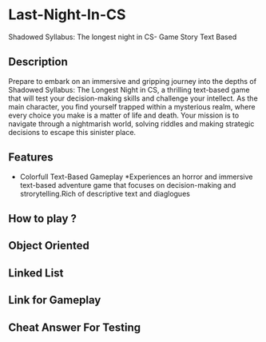 # Last-Night-In-CS
Shadowed Syllabus: The longest night in CS- Game Story Text Based

## Description

Prepare to embark on an immersive and gripping journey into the depths of Shadowed Syllabus: The Longest Night in CS, a thrilling text-based game that will test your decision-making skills and challenge your intellect. As the main character, you find yourself trapped within a mysterious realm, where every choice you make is a matter of life and death. Your mission is to navigate through a nightmarish world, solving riddles and making strategic decisions to escape this sinister place.

## Features
* Colorfull Text-Based Gameplay
  *Experiences an horror and immersive text-based adventure game that focuses on decision-making and strorytelling.Rich of     descriptive text and diaglogues

## How to play ?

## Object Oriented

## Linked List

## Link for Gameplay

## Cheat Answer For Testing
